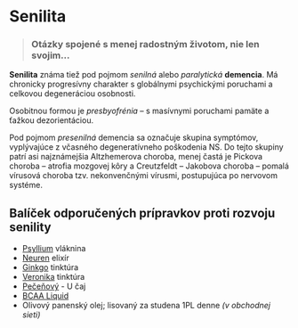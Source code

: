 Senilita
========


> ### Otázky spojené s menej radostným životom, nie len svojim…
> 
> 

**Senilita** známa tiež pod pojmom *senilná* alebo *paralytická* **demencia**.
Má chronicky progresívny charakter s globálnymi psychickými poruchami a celkovou
degeneráciou osobnosti.

Osobitnou formou je *presbyofrénia* – s masívnymi poruchami pamäte a ťažkou
dezorientáciou.

Pod pojmom *presenilná* demencia sa označuje skupina symptómov, vyplývajúce z
včasného degeneratívneho poškodenia NS. Do tejto skupiny patrí asi najznámejšia
Altzhemerova choroba, menej častá je Pickova choroba – atrofia mozgovej kôry a
Creutzfeldt – Jakobova choroba – pomalá vírusová choroba tzv. nekonvenčnými
vírusmi, postupujúca po nervovom systéme.

Balíček odporučených prípravkov proti rozvoju senility
------------------------------------------------------

* [Psyllium](/sip/caje/psyllium) vláknina
* [Neuren](/sip/elixiry/neuren-elixir) elixír
* [Ginkgo](/sip/tinktury-jednobylinkove/ginkgo) tinktúra
* [Veronika](/sip/tinktury-jednobylinkove/veronika) tinktúra
* [Pečeňový](/sip/caje/pecenovy-u-caj) - U čaj
* [BCAA Liquid](/sip/cvi/bcaa-l-carnitin)
* Olivový panenský olej; lisovaný za studena 1PL denne *(v obchodnej sieti)*
